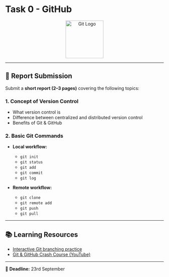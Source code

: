 # Task 0 - GitHub  

<p align="center">
  <img src="https://git-scm.com/images/logos/downloads/Git-Icon-1788C.png" alt="Git Logo" width="120"/>
</p>

---

## 📄 Report Submission  

Submit a **short report (2–3 pages)** covering the following topics:  

### 1. Concept of Version Control  
- What version control is  
- Difference between centralized and distributed version control  
- Benefits of Git & GitHub  

### 2. Basic Git Commands  
- **Local workflow:**  
  - `git init`  
  - `git status`  
  - `git add`  
  - `git commit`  
  - `git log`  

- **Remote workflow:**  
  - `git clone`  
  - `git remote add`  
  - `git push`  
  - `git pull`  

---

## 📚 Learning Resources  

- [Interactive Git branching practice](https://learngitbranching.js.org/)  
- [Git & GitHub Crash Course (YouTube)](https://youtu.be/zTjRZNkhiEU?si=-QPN_okz7lKfch_W)  

---

📌 **Deadline:** 23rd September
